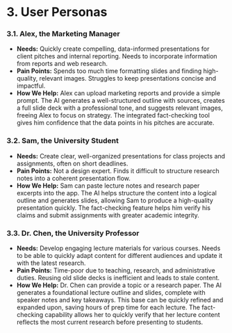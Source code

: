# 3. User Personas

### 3.1. Alex, the Marketing Manager
*   **Needs:** Quickly create compelling, data-informed presentations for client pitches and internal reporting. Needs to incorporate information from reports and web research.
*   **Pain Points:** Spends too much time formatting slides and finding high-quality, relevant images. Struggles to keep presentations concise and impactful.
*   **How We Help:** Alex can upload marketing reports and provide a simple prompt. The AI generates a well-structured outline with sources, creates a full slide deck with a professional tone, and suggests relevant images, freeing Alex to focus on strategy. The integrated fact-checking tool gives him confidence that the data points in his pitches are accurate.

### 3.2. Sam, the University Student
*   **Needs:** Create clear, well-organized presentations for class projects and assignments, often on short deadlines.
*   **Pain Points:** Not a design expert. Finds it difficult to structure research notes into a coherent presentation flow.
*   **How We Help:** Sam can paste lecture notes and research paper excerpts into the app. The AI helps structure the content into a logical outline and generates slides, allowing Sam to produce a high-quality presentation quickly. The fact-checking feature helps him verify his claims and submit assignments with greater academic integrity.

### 3.3. Dr. Chen, the University Professor
*   **Needs:** Develop engaging lecture materials for various courses. Needs to be able to quickly adapt content for different audiences and update it with the latest research.
*   **Pain Points:** Time-poor due to teaching, research, and administrative duties. Reusing old slide decks is inefficient and leads to stale content.
*   **How We Help:** Dr. Chen can provide a topic or a research paper. The AI generates a foundational lecture outline and slides, complete with speaker notes and key takeaways. This base can be quickly refined and expanded upon, saving hours of prep time for each lecture. The fact-checking capability allows her to quickly verify that her lecture content reflects the most current research before presenting to students.
